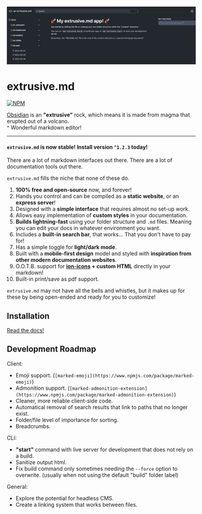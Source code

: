 ![Example of an extrusive app.](./example.png)

# extrusive.md

[![NPM](https://github.com/NotTimTam/extrusive.md/actions/workflows/npm-publish.yml/badge.svg?branch=main)](https://github.com/NotTimTam/extrusive.md/actions/workflows/npm-publish.yml)

[Obsidian](https://obsidian.md/) is an **"extrusive”** rock, which means it is made from magma that erupted out of a volcano.
<br/>
^ Wonderful markdown editor!

---

#### `extrusive.md` is now stable! Install version `^1.2.3` today!

There are a lot of markdown interfaces out there. There are a lot of documentation tools out there.

`extrusive.md` fills the niche that none of these do.

1. **100% free and open-source** now, and forever!
2. Hands you control and can be compiled as a **static website**, or an **express server**!
3. Designed with a **simple interface** that requires almost no set-up work.
4. Allows easy implementation of **custom styles** in your documentation.
5. **Builds lightning-fast** using your folder structure and `.md` files. Meaning you can edit your docs in whatever environment you want.
6. Includes a **built-in search bar**, that works... That you don't have to pay for!
7. Has a simple toggle for **light/dark mode**.
8. Built with a **mobile-first design** model and styled with **inspiration from other modern documentation websites**.
9. O.O.T.B. support for **[ion-icons](https://ionic.io/ionicons) + custom HTML** directly in your markdown!
10. Built-in print/save as pdf support.

`extrusive.md` may not have all the bells and whistles, but it makes up for these by being open-ended and ready for you to customize!

## Installation

[Read the docs!](https://nottimtam.github.io/extrusive-docs/)

## Development Roadmap

Client:

-   Emoji support. (`[marked-emoji](https://www.npmjs.com/package/marked-emoji)`)
-   Admonition support. (`[marked-admonition-extension](https://www.npmjs.com/package/marked-admonition-extension)`)
-   Cleaner, more reliable client-side code.
-   Automatical removal of search results that link to paths that no longer exist.
-   Folder/file level of importance for sorting.
-   Breadcrumbs.

CLI:

-   **"start"** command with live server for development that does not rely on a build.
-   Sanitize output html.
-   Fix build command only sometimes needing the `--force` option to overwrite. (usually when not using the default "build" folder label)

General:

-   Explore the potential for headless CMS.
-   Create a linking system that works between files.

